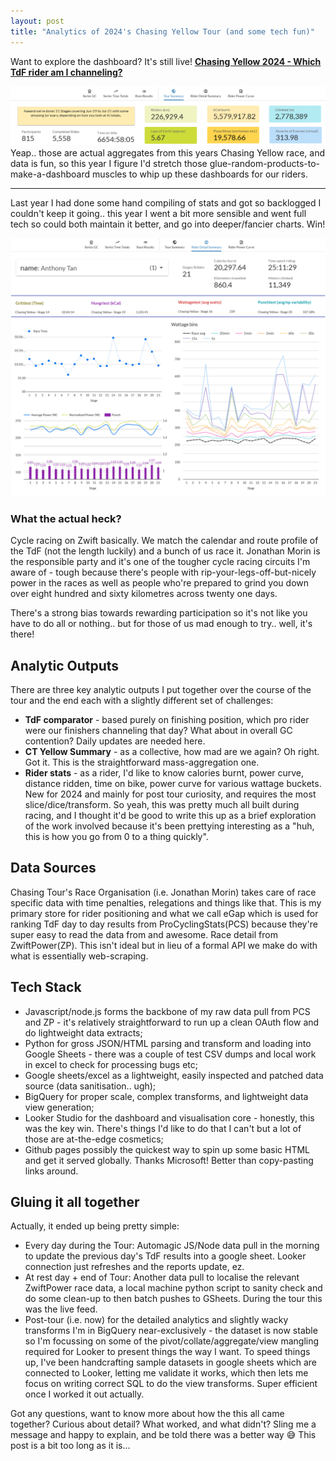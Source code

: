 ```yaml
---
layout: post
title: "Analytics of 2024's Chasing Yellow Tour (and some tech fun)"
---
```


Want to explore the dashboard? It's still live! **[Chasing Yellow 2024 - Which TdF rider am I channeling?](/chasingtour/)**

![815 participants cycling 5.7x around the earth over three weeks](/assets/images/CT_yellow_summary_stats.png "!!")
Yeap.. those are actual aggregates from this years Chasing Yellow race, and data is fun, so this year I figure I'd stretch those glue-random-products-to-make-a-dashboard muscles to whip up these dashboards for our riders.

----

Last year I had done some hand compiling of stats and got so backlogged I couldn't keep it going.. this year I went a bit more sensible and went full tech so could both maintain it better, and go into deeper/fancier charts. Win!

![a number of graphs showing Anthony Tan riding 21 stages, and burning 20,000+ calories](/assets/images/CT_yellow_detail.png "Yes. That's me. Yes. I may have spent some time on a bike...")

### What the actual heck?
Cycle racing on Zwift basically. We match the calendar and route profile of the TdF (not the length luckily) and a bunch of us race it. Jonathan Morin is the responsible party and it's one of the tougher cycle racing circuits I'm aware of - tough because there's people with rip-your-legs-off-but-nicely power in the races as well as people who're prepared to grind you down over eight hundred and sixty kilometres across twenty one days. 

There's a strong bias towards rewarding participation so it's not like you have to do all or nothing.. but for those of us mad enough to try.. well, it's there! 

## Analytic Outputs
There are three key analytic outputs I put together over the course of the tour and the end each with a slightly different set of challenges:

- **TdF comparator** - based purely on finishing position, which pro rider were our finishers channeling that day? What about in overall GC contention? Daily updates are needed here.
- **CT Yellow Summary** - as a collective, how mad are we again? Oh right. Got it. This is the straightforward mass-aggregation one.
- **Rider stats** - as a rider, I'd like to know calories burnt, power curve, distance ridden, time on bike, power curve for various wattage buckets. New for 2024 and mainly for post tour curiosity, and requires the most slice/dice/transform.
So yeah, this was pretty much all built during racing, and I thought it'd be good to write this up as a brief exploration of the work involved because it's been prettying interesting as a "huh, this is how you go from 0 to a thing quickly".

## Data Sources
Chasing Tour's Race Organisation (i.e. Jonathan Morin) takes care of race specific data with time penalties, relegations and things like that. This is my primary store for rider positioning and what we call eGap which is used for ranking
TdF day to day results from ProCyclingStats(PCS) because they're super easy to read the data from and awesome.
Race detail from ZwiftPower(ZP). This isn't ideal but in lieu of a formal API we make do with what is essentially web-scraping.

## Tech Stack
- Javascript/node.js forms the backbone of my raw data pull from PCS and ZP - it's relatively straightforward to run up a clean OAuth flow and do lightweight data extracts;
- Python for gross JSON/HTML parsing and transform and loading into Google Sheets - there was a couple of test CSV dumps and local work in excel to check for processing bugs etc;
- Google sheets/excel as a lightweight, easily inspected and patched data source (data sanitisation.. ugh);
- BigQuery for proper scale, complex transforms, and lightweight data view generation;
- Looker Studio for the dashboard and visualisation core - honestly, this was the key win. There's things I'd like to do that I can't but a lot of those are at-the-edge cosmetics;
- Github pages possibly the quickest way to spin up some basic HTML and get it served globally. Thanks Microsoft! Better than copy-pasting links around.

## Gluing it all together
Actually, it ended up being pretty simple:
- Every day during the Tour: Automagic JS/Node data pull in the morning to update the previous day's TdF results into a google sheet. Looker connection just refreshes and the reports update, ez.
- At rest day + end of Tour: Another data pull to localise the relevant ZwiftPower race data, a local machine python script to sanity check and do some clean-up to then batch pushes to GSheets. During the tour this was the live feed.
- Post-tour (i.e. now) for the detailed analytics and slightly wacky transforms I'm in BigQuery near-exclusively - the dataset is now stable so I'm focussing on some of the pivot/collate/aggregate/view mangling required for Looker to present things the way I want. To speed things up, I've been handcrafting sample datasets in google sheets which are connected to Looker, letting me validate it works, which then lets me focus on writing correct SQL to do the view transforms. Super efficient once I worked it out actually.

Got any questions, want to know more about how the this all came together? Curious about detail? What worked, and what didn't? Sling me a message and happy to explain, and be told there was a better way 😅 This post is a bit too long as it is...